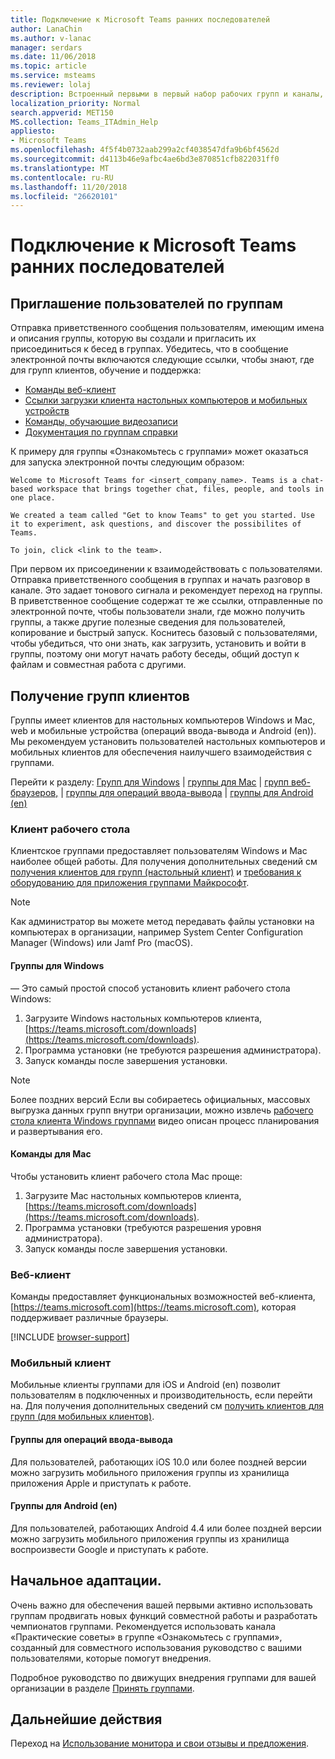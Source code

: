 ```yaml
---
title: Подключение к Microsoft Teams ранних последователей
author: LanaChin
ms.author: v-lanac
manager: serdars
ms.date: 11/06/2018
ms.topic: article
ms.service: msteams
ms.reviewer: lolaj
description: Встроенный первыми в первый набор рабочих групп и каналы, созданные в группами Майкрософт.
localization_priority: Normal
search.appverid: MET150
MS.collection: Teams_ITAdmin_Help
appliesto:
- Microsoft Teams
ms.openlocfilehash: 4f5f4b0732aab299a2cf4038547dfa9b6bf4562d
ms.sourcegitcommit: d4113b46e9afbc4ae6bd3e870851cfb822031ff0
ms.translationtype: MT
ms.contentlocale: ru-RU
ms.lasthandoff: 11/20/2018
ms.locfileid: "26620101"
---
```

# <a name="onboard-early-adopters-to-microsoft-teams"></a>Подключение к Microsoft Teams ранних последователей

## <a name="invite-users-to-teams"></a>Приглашение пользователей по группам

Отправка приветственного сообщения пользователям, имеющим имена и описания группы, которую вы создали и пригласить их присоединиться к бесед в группах. Убедитесь, что в сообщение электронной почты включаются следующие ссылки, чтобы знают, где для групп клиентов, обучение и поддержка:
- [Команды веб-клиент](https://teams.microsoft.com)
- [Ссылки загрузки клиента настольных компьютеров и мобильных устройств](https://teams.microsoft.com/downloads)
- [Команды, обучающие видеозаписи](https://support.office.com/article/microsoft-teams-video-training-4f108e54-240b-4351-8084-b1089f0d21d7)
- [Документация по группам справки](https://support.office.com/teams)

К примеру для группы «Ознакомьтесь с группами» может оказаться для запуска электронной почты следующим образом:

   ```
   Welcome to Microsoft Teams for <insert_company_name>. Teams is a chat-based workspace that brings together chat, files, people, and tools in one place. 

   We created a team called "Get to know Teams" to get you started. Use it to experiment, ask questions, and discover the possibilites of Teams. 

   To join, click <link to the team>.
   ```

При первом их присоединении к взаимодействовать с пользователями. Отправка приветственного сообщения в группах и начать разговор в канале. Это задает тонового сигнала и рекомендует переход на группы. В приветственное сообщение содержат те же ссылки, отправленные по электронной почте, чтобы пользователи знали, где можно получить группы, а также другие полезные сведения для пользователей, копирование и быстрый запуск. Коснитесь базовый с пользователями, чтобы убедиться, что они знать, как загрузить, установить и войти в группы, поэтому они могут начать работу беседы, общий доступ к файлам и совместная работа с другими.  

## <a name="get-teams-clients"></a>Получение групп клиентов
Группы имеет клиентов для настольных компьютеров Windows и Mac, web и мобильные устройства (операций ввода-вывода и Android (en)). Мы рекомендуем установить пользователей настольных компьютеров и мобильных клиентов для обеспечения наилучшего взаимодействия с группами. 

Перейти к разделу: [Групп для Windows](#teams-for-windows) | [группы для Mac](#teams-for-mac) | [групп веб-браузеров,](#web-client) | [группы для операций ввода-вывода](#teams-for-ios) | [группы для Android (en)](#teams-for-android)

### <a name="desktop-client"></a>Клиент рабочего стола

Клиентское группами предоставляет пользователям Windows и Mac наиболее общей работы. Для получения дополнительных сведений см [получения клиентов для групп (настольный клиент)](https://docs.microsoft.com/MicrosoftTeams/get-clients#desktop-client) и [требования к оборудованию для приложения группами Майкрософт](https://docs.microsoft.com/MicrosoftTeams/hardware-requirements-for-the-teams-app).

> [!NOTE]
> Как администратор вы можете метод передавать файлы установки на компьютерах в организации, например System Center Configuration Manager (Windows) или Jamf Pro (macOS).

#### <a name="teams-for-windows"></a>Группы для Windows 
— Это самый простой способ установить клиент рабочего стола Windows:

1. Загрузите Windows настольных компьютеров клиента, [https://teams.microsoft.com/downloads](https://teams.microsoft.com/downloads).
2. Программа установки (не требуются разрешения администратора). 
3. Запуск команды после завершения установки.

> [!NOTE]
> Более поздних версий Если вы собираетесь официальных, массовых выгрузка данных групп внутри организации, можно извлечь [рабочего стола клиента Windows группами](http://aka.ms/teams-clients) видео описан процесс планирования и развертывания его. 

#### <a name="teams-for-mac"></a>Команды для Mac 
Чтобы установить клиент рабочего стола Mac проще:

1. Загрузите Mac настольных компьютеров клиента, [https://teams.microsoft.com/downloads](https://teams.microsoft.com/downloads).
2. Программа установки (требуются разрешения уровня администратора). 
3. Запуск команды после завершения установки.

### <a name="web-client"></a>Веб-клиент
Команды предоставляет функциональных возможностей веб-клиента, [https://teams.microsoft.com](https://teams.microsoft.com), которая поддерживает различные браузеры.

[!INCLUDE [browser-support](includes/browser-support.md)]

### <a name="mobile-client"></a>Мобильный клиент

Мобильные клиенты группами для iOS и Android (en) позволит пользователям в подключенных и производительность, если перейти на. Для получения дополнительных сведений см [получить клиентов для групп (для мобильных клиентов)](https://docs.microsoft.com/MicrosoftTeams/get-clients#mobile-clients).

#### <a name="teams-for-ios"></a>Группы для операций ввода-вывода 

Для пользователей, работающих iOS 10.0 или более поздней версии можно загрузить мобильного приложения группы из хранилища приложения Apple и приступать к работе.  

#### <a name="teams-for-android"></a>Группы для Android (en) 
Для пользователей, работающих Android 4.4 или более поздней версии можно загрузить мобильного приложения группы из хранилища воспроизвести Google и приступать к работе.  

## <a name="drive-initial-adoption"></a>Начальное адаптации.

Очень важно для обеспечения вашей первыми активно использовать группам продвигать новых функций совместной работы и разработать чемпионатов группами. Рекомендуется использовать канала «Практические советы» в группе «Ознакомьтесь с группами», созданный для совместного использования руководство с вашими пользователями, которые помогут внедрения. 

Подробное руководство по движущих внедрения группами для вашей организации в разделе [Принять группами](adopt-microsoft-teams-landing-page.md).

## <a name="next-steps"></a>Дальнейшие действия
Переход на [Использование монитора и свои отзывы и предложения](get-started-with-teams-monitor-usage-and-feedback.md).